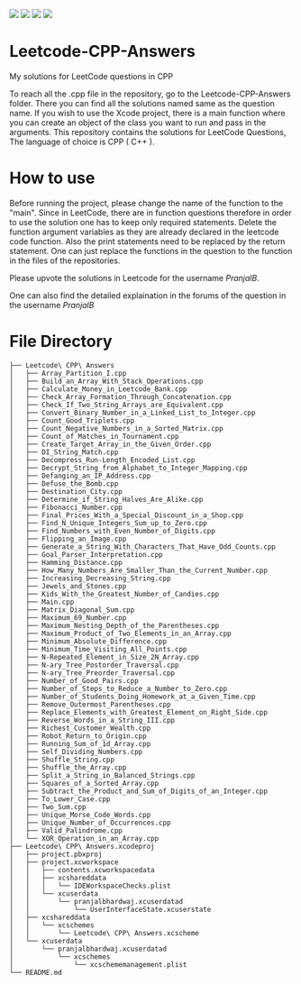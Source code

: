 ![](https://img.shields.io/badge/Language-C++-blue)
![](https://img.shields.io/badge/Website-LeetCode-yellow)
![](https://img.shields.io/badge/IDE-Xcode-black)
![](https://img.shields.io/badge/Author-PranjalB-green)

# Leetcode-CPP-Answers
My solutions for LeetCode questions in CPP

To reach all the .cpp file in the repository, go to the Leetcode-CPP-Answers folder.
There you can find all the solutions named same as the question name.
If you wish to use the Xcode project, there is a main function where you can create an object of the class you want to run and pass in the arguments.
This repository contains the solutions for LeetCode Questions, The language of choice is CPP ( C++ ).

# How to use
Before running the project, please change the name of the function to the "main".
Since in LeetCode, there are in function questions therefore in order to use the solution one has to keep only required statements.
Delete the function argument variables as they are already declared in the leetcode code function.
Also the print statements need to be replaced by the return statement.
One can just replace the functions in the question to the function in the files of the repositories.


Please upvote the solutions in Leetcode for the username *PranjalB*.

One can also find the detailed explaination in the forums of the question in the username *PranjalB*

# File Directory

    ├── Leetcode\ CPP\ Answers
    │   ├── Array_Partition_I.cpp
    │   ├── Build_an_Array_With_Stack_Operations.cpp
    │   ├── Calculate_Money_in_Leetcode_Bank.cpp
    │   ├── Check_Array_Formation_Through_Concatenation.cpp
    │   ├── Check_If_Two_String_Arrays_are_Equivalent.cpp
    │   ├── Convert_Binary_Number_in_a_Linked_List_to_Integer.cpp
    │   ├── Count_Good_Triplets.cpp
    │   ├── Count_Negative_Numbers_in_a_Sorted_Matrix.cpp
    │   ├── Count_of_Matches_in_Tournament.cpp
    │   ├── Create_Target_Array_in_the_Given_Order.cpp
    │   ├── DI_String_Match.cpp
    │   ├── Decompress_Run-Length_Encoded_List.cpp
    │   ├── Decrypt_String_from_Alphabet_to_Integer_Mapping.cpp
    │   ├── Defanging_an_IP_Address.cpp
    │   ├── Defuse_the_Bomb.cpp
    │   ├── Destination_City.cpp
    │   ├── Determine_if_String_Halves_Are_Alike.cpp
    │   ├── Fibonacci_Number.cpp
    │   ├── Final_Prices_With_a_Special_Discount_in_a_Shop.cpp
    │   ├── Find_N_Unique_Integers_Sum_up_to_Zero.cpp
    │   ├── Find_Numbers_with_Even_Number_of_Digits.cpp
    │   ├── Flipping_an_Image.cpp
    │   ├── Generate_a_String_With_Characters_That_Have_Odd_Counts.cpp
    │   ├── Goal_Parser_Interpretation.cpp
    │   ├── Hamming_Distance.cpp
    │   ├── How_Many_Numbers_Are_Smaller_Than_the_Current_Number.cpp
    │   ├── Increasing_Decreasing_String.cpp
    │   ├── Jewels_and_Stones.cpp
    │   ├── Kids_With_the_Greatest_Number_of_Candies.cpp
    │   ├── Main.cpp
    │   ├── Matrix_Diagonal_Sum.cpp
    │   ├── Maximum_69_Number.cpp
    │   ├── Maximum_Nesting_Depth_of_the_Parentheses.cpp
    │   ├── Maximum_Product_of_Two_Elements_in_an_Array.cpp
    │   ├── Minimum_Absolute_Difference.cpp
    │   ├── Minimum_Time_Visiting_All_Points.cpp
    │   ├── N-Repeated_Element_in_Size_2N_Array.cpp
    │   ├── N-ary_Tree_Postorder_Traversal.cpp
    │   ├── N-ary_Tree_Preorder_Traversal.cpp
    │   ├── Number_of_Good_Pairs.cpp
    │   ├── Number_of_Steps_to_Reduce_a_Number_to_Zero.cpp
    │   ├── Number_of_Students_Doing_Homework_at_a_Given_Time.cpp
    │   ├── Remove_Outermost_Parentheses.cpp
    │   ├── Replace_Elements_with_Greatest_Element_on_Right_Side.cpp
    │   ├── Reverse_Words_in_a_String_III.cpp
    │   ├── Richest_Customer_Wealth.cpp
    │   ├── Robot_Return_to_Origin.cpp
    │   ├── Running_Sum_of_1d_Array.cpp
    │   ├── Self_Dividing_Numbers.cpp
    │   ├── Shuffle_String.cpp
    │   ├── Shuffle_the_Array.cpp
    │   ├── Split_a_String_in_Balanced_Strings.cpp
    │   ├── Squares_of_a_Sorted_Array.cpp
    │   ├── Subtract_the_Product_and_Sum_of_Digits_of_an_Integer.cpp
    │   ├── To_Lower_Case.cpp
    │   ├── Two_Sum.cpp
    │   ├── Unique_Morse_Code_Words.cpp
    │   ├── Unique_Number_of_Occurrences.cpp
    │   ├── Valid_Palindrome.cpp
    │   └── XOR_Operation_in_an_Array.cpp
    ├── Leetcode\ CPP\ Answers.xcodeproj
    │   ├── project.pbxproj
    │   ├── project.xcworkspace
    │   │   ├── contents.xcworkspacedata
    │   │   ├── xcshareddata
    │   │   │   └── IDEWorkspaceChecks.plist
    │   │   └── xcuserdata
    │   │       └── pranjalbhardwaj.xcuserdatad
    │   │           └── UserInterfaceState.xcuserstate
    │   ├── xcshareddata
    │   │   └── xcschemes
    │   │       └── Leetcode\ CPP\ Answers.xcscheme
    │   └── xcuserdata
    │       └── pranjalbhardwaj.xcuserdatad
    │           └── xcschemes
    │               └── xcschememanagement.plist
    └── README.md


